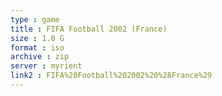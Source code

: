 ```yaml
---
type : game
title : FIFA Football 2002 (France)
size : 1.0 G
format : iso
archive : zip
server : myrient
link2 : FIFA%20Football%202002%20%28France%29
---
```

